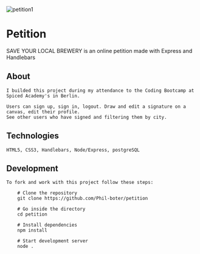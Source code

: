![petition1](https://user-images.githubusercontent.com/68227335/123141654-e9397700-d458-11eb-8e4b-4467d8ea4b63.png)
# Petition
SAVE YOUR LOCAL BREWERY is an online petition made with Express and Handlebars

## About
    I builded this project during my attendance to the Coding Bootcamp at Spiced Academy's in Berlin.

    Users can sign up, sign in, logout. Draw and edit a signature on a canvas, edit their profile. 
    See other users who have signed and filtering them by city.

## Technologies 
    HTML5, CSS3, Handlebars, Node/Express, postgreSQL

## Development
    To fork and work with this project follow these steps:

        # Clone the repository
        git clone https://github.com/Phil-boter/petition

        # Go inside the directory
        cd petition

        # Install dependencies
        npm install

        # Start development server
        node .


